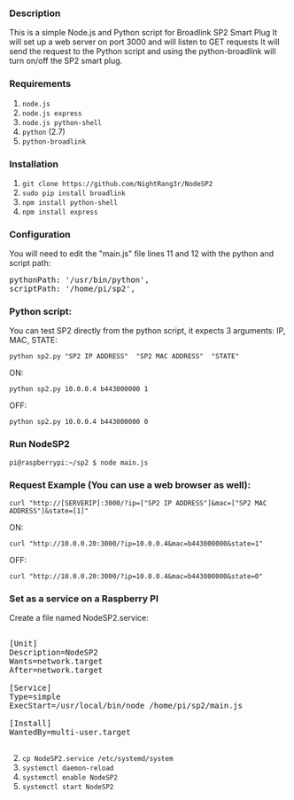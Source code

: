 ### Description

This is a simple Node.js and Python script for Broadlink SP2 Smart Plug
It will set up a web server on port 3000 and will listen to GET requests
It will send the request to the Python script and using the python-broadlink will turn on/off the SP2 smart plug.


### Requirements

1. `node.js`
1. `node.js express`
2. `node.js python-shell`
3. `python` (2.7)
4. `python-broadlink`

### Installation

1. `git clone https://github.com/NightRang3r/NodeSP2`
2. `sudo pip install broadlink`
3. `npm install python-shell`
4. `npm install express`


### Configuration


You will need to edit the "main.js" file lines 11 and 12 with the python and script path:

<pre>
pythonPath: '/usr/bin/python',
scriptPath: '/home/pi/sp2',
</pre>



### Python script:

You can test SP2 directly from the python script, it expects 3 arguments: IP, MAC, STATE:

`python sp2.py "SP2 IP ADDRESS"  "SP2 MAC ADDRESS"  "STATE"`

ON:

`python sp2.py 10.0.0.4 b443000000 1`

OFF:

`python sp2.py 10.0.0.4 b443000000 0`



### Run NodeSP2

`pi@raspberrypi:~/sp2 $ node main.js`


### Request Example (You can use a web browser as well):


`curl "http://[SERVERIP]:3000/?ip=["SP2 IP ADDRESS"]&mac=["SP2 MAC ADDRESS"]&state=[1]"`


ON:

`curl "http://10.0.0.20:3000/?ip=10.0.0.4&mac=b443000000&state=1"`

OFF:

`curl "http://10.0.0.20:3000/?ip=10.0.0.4&mac=b443000000&state=0"`


### Set as a service on a Raspberry PI


Create a file named NodeSP2.service:

<pre>

[Unit]
Description=NodeSP2
Wants=network.target
After=network.target

[Service]
Type=simple
ExecStart=/usr/local/bin/node /home/pi/sp2/main.js

[Install]
WantedBy=multi-user.target

</pre>

2. `cp NodeSP2.service /etc/systemd/system`
3. `systemctl daemon-reload`
4. `systemctl enable NodeSP2`
5. `systemctl start NodeSP2`


